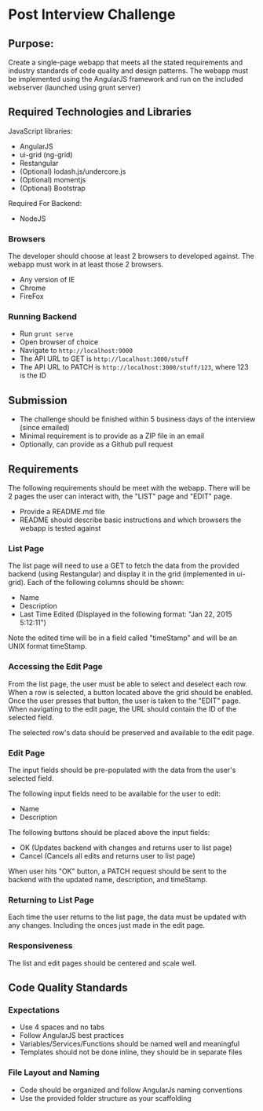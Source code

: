 # Post Interview Challenge

## Purpose:
Create a single-page webapp that meets all the stated requirements and industry standards of code quality and design patterns. The webapp must be implemented using the AngularJS framework and run on the included webserver (launched using grunt server)

## Required Technologies and Libraries

JavaScript libraries:
- AngularJS
- ui-grid (ng-grid)
- Restangular
- (Optional) lodash.js/undercore.js
- (Optional) momentjs
- (Optional) Bootstrap

Required For Backend:

- NodeJS

### Browsers

The developer should choose at least 2 browsers to developed against. The webapp must work in at least those 2 browsers.

- Any version of IE
- Chrome
- FireFox

### Running Backend

- Run `grunt serve`
- Open browser of choice
- Navigate to `http://localhost:9000`
- The API URL to GET is `http://localhost:3000/stuff`
- The API URL to PATCH is `http://localhost:3000/stuff/123`, where 123 is the ID


## Submission

- The challenge should be finished within 5 business days of the interview (since emailed)
- Minimal requirement is to provide as a ZIP file in an email
- Optionally, can provide as a Github pull request

## Requirements

The following requirements should be meet with the webapp. There will be 2 pages the user can interact with, the "LIST" page and "EDIT" page.

- Provide a README.md file
- README should describe basic instructions and which browsers the webapp is tested against

### List Page
The list page will need to use a GET to fetch the data from the provided backend (using Restangular) and display it in the grid (implemented in ui-grid). Each of the following columns should be shown:

- Name
- Description
- Last Time Edited (Displayed in the following format: "Jan 22, 2015 5:12:11")

Note the edited time will be in a field called "timeStamp" and will be an UNIX format timeStamp.

### Accessing the Edit Page

From the list page, the user must be able to select and deselect each row. When a row is selected, a button located above the grid should be enabled. Once the user presses that button, the user is taken to the "EDIT" page. When navigating to the edit page, the URL should contain the ID of the selected field.

The selected row's data should be preserved and available to the edit page.

### Edit Page

The input fields should be pre-populated with the data from the user's selected field.

The following input fields need to be available for the user to edit:

- Name
- Description

The following buttons should be placed above the input fields:

- OK (Updates backend with changes and returns user to list page)
- Cancel (Cancels all edits and returns user to list page)

When user hits "OK" button, a PATCH request should be sent to the backend with the updated name, description, and timeStamp.

### Returning to List Page

Each time the user returns to the list page, the data must be updated with any changes. Including the onces just made in the edit page.


### Responsiveness

The list and edit pages should be centered and scale well.

## Code Quality Standards

### Expectations

- Use 4 spaces and no tabs
- Follow AngularJS best practices
- Variables/Services/Functions should be named well and meaningful
- Templates should not be done inline, they should be in separate files

### File Layout and Naming

- Code should be organized and follow AngularJs naming conventions
- Use the provided folder structure as your scaffolding
